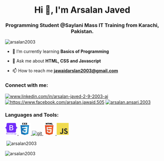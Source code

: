 <h1 align="center">Hi 👋, I'm Arsalan Javed</h1>
<h3 align="center">Programming Student @Saylani Mass IT Training from Karachi, Pakistan.</h3>

<p align="left"> <img src="https://komarev.com/ghpvc/?username=arsalan2003&label=Profile%20views&color=0e75b6&style=flat" alt="arsalan2003" /> </p>

- 🌱 I’m currently learning **Basics of Programming**

- 💬 Ask me about **HTML, CSS and Javascript**

- 📫 How to reach me **jawaidarslan2003@gmail.com**

<h3 align="left">Connect with me:</h3>
<p align="left">
<a href="https://linkedin.com/in/www.linkedin.com/in/arsalan-javed-2-9-2003-aj" target="blank"><img align="center" src="https://raw.githubusercontent.com/rahuldkjain/github-profile-readme-generator/master/src/images/icons/Social/linked-in-alt.svg" alt="www.linkedin.com/in/arsalan-javed-2-9-2003-aj" height="30" width="40" /></a>
<a href="https://fb.com/https://www.facebook.com/arsalan.jawaid.505" target="blank"><img align="center" src="https://raw.githubusercontent.com/rahuldkjain/github-profile-readme-generator/master/src/images/icons/Social/facebook.svg" alt="https://www.facebook.com/arsalan.jawaid.505" height="30" width="40" /></a>
<a href="https://instagram.com/arsalan.ansari.2003" target="blank"><img align="center" src="https://raw.githubusercontent.com/rahuldkjain/github-profile-readme-generator/master/src/images/icons/Social/instagram.svg" alt="arsalan.ansari.2003" height="30" width="40" /></a>
</p>

<h3 align="left">Languages and Tools:</h3>
<p align="left"> <a href="https://getbootstrap.com" target="_blank" rel="noreferrer"> <img src="https://raw.githubusercontent.com/devicons/devicon/master/icons/bootstrap/bootstrap-plain-wordmark.svg" alt="bootstrap" width="40" height="40"/> </a> <a href="https://www.w3schools.com/css/" target="_blank" rel="noreferrer"> <img src="https://raw.githubusercontent.com/devicons/devicon/master/icons/css3/css3-original-wordmark.svg" alt="css3" width="40" height="40"/> </a> <a href="https://git-scm.com/" target="_blank" rel="noreferrer"> <img src="https://www.vectorlogo.zone/logos/git-scm/git-scm-icon.svg" alt="git" width="40" height="40"/> </a> <a href="https://www.w3.org/html/" target="_blank" rel="noreferrer"> <img src="https://raw.githubusercontent.com/devicons/devicon/master/icons/html5/html5-original-wordmark.svg" alt="html5" width="40" height="40"/> </a> <a href="https://developer.mozilla.org/en-US/docs/Web/JavaScript" target="_blank" rel="noreferrer"> <img src="https://raw.githubusercontent.com/devicons/devicon/master/icons/javascript/javascript-original.svg" alt="javascript" width="40" height="40"/> </a> </p>

<p>&nbsp;<img align="center" src="https://github-readme-stats.vercel.app/api?username=arsalan2003&show_icons=true&locale=en" alt="arsalan2003" /></p>

<p><img align="center" src="https://github-readme-streak-stats.herokuapp.com/?user=arsalan2003&" alt="arsalan2003" /></p>
